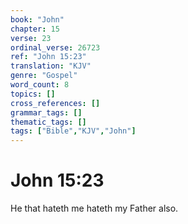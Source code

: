 ```yaml
---
book: "John"
chapter: 15
verse: 23
ordinal_verse: 26723
ref: "John 15:23"
translation: "KJV"
genre: "Gospel"
word_count: 8
topics: []
cross_references: []
grammar_tags: []
thematic_tags: []
tags: ["Bible","KJV","John"]
---
```


# John 15:23

He that hateth me hateth my Father also.
